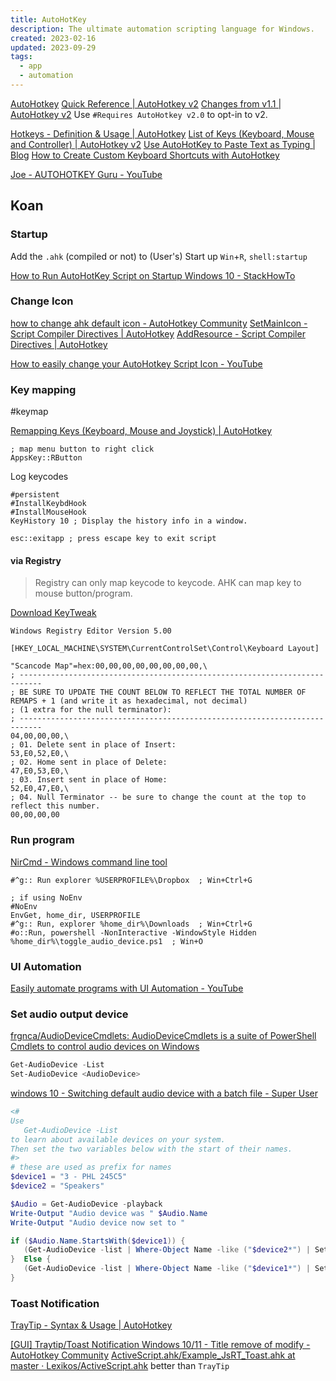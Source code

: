 ```yaml
---
title: AutoHotKey
description: The ultimate automation scripting language for Windows.
created: 2023-02-16
updated: 2023-09-29
tags:
  - app
  - automation
---
```


[AutoHotkey](https://www.autohotkey.com/)
[Quick Reference | AutoHotkey v2](https://www.autohotkey.com/docs/v2/)
[Changes from v1.1 | AutoHotkey v2](https://www.autohotkey.com/docs/v2/v2-changes.htm)
Use `#Requires AutoHotkey v2.0` to opt-in to v2.

[Hotkeys - Definition & Usage | AutoHotkey](https://www.autohotkey.com/docs/v2/Hotkeys.htm)
[List of Keys (Keyboard, Mouse and Controller) | AutoHotkey v2](https://www.autohotkey.com/docs/v2/KeyList.htm)
[Use AutoHotKey to Paste Text as Typing | Blog](https://ardalis.com/use-autohotkey-to-paste-text-as-typing/)
[How to Create Custom Keyboard Shortcuts with AutoHotkey](https://www.howtogeek.com/290501/how-to-create-custom-keyboard-shortcuts-with-autohotkey/)

[Joe - AUTOHOTKEY Guru - YouTube](https://www.youtube.com/@JoeGlines-Automator)

## Koan

### Startup

Add the `.ahk` (compiled or not) to (User's) Start up
`Win`+`R`, `shell:startup`

[How to Run AutoHotKey Script on Startup Windows 10 - StackHowTo](https://stackhowto.com/how-to-run-autohotkey-script-on-startup-windows-10/)

### Change Icon

[how to change ahk default icon - AutoHotkey Community](https://www.autohotkey.com/boards/viewtopic.php?t=78881)
[SetMainIcon - Script Compiler Directives | AutoHotkey](https://www.autohotkey.com/docs/v1/misc/Ahk2ExeDirectives.htm#SetMainIcon)
[AddResource - Script Compiler Directives | AutoHotkey](https://www.autohotkey.com/docs/v1/misc/Ahk2ExeDirectives.htm#AddResource)

[How to easily change your AutoHotkey Script Icon - YouTube](https://www.youtube.com/watch?v=gTY2sXZvGnk)

### Key mapping

#keymap

[Remapping Keys (Keyboard, Mouse and Joystick) | AutoHotkey](https://www.autohotkey.com/docs/v1/misc/Remap.htm)

```autohotkey
; map menu button to right click
AppsKey::RButton
```

Log keycodes

```autohotkey
#persistent
#InstallKeybdHook
#InstallMouseHook
KeyHistory 10 ; Display the history info in a window.

esc::exitapp ; press escape key to exit script
```

#### via Registry

> Registry can only map keycode to keycode. AHK can map key to mouse button/program.

[Download KeyTweak](https://www.bleepingcomputer.com/download/keytweak/)

```reg
Windows Registry Editor Version 5.00

[HKEY_LOCAL_MACHINE\SYSTEM\CurrentControlSet\Control\Keyboard Layout]

"Scancode Map"=hex:00,00,00,00,00,00,00,00,\
; ---------------------------------------------------------------------------
; BE SURE TO UPDATE THE COUNT BELOW TO REFLECT THE TOTAL NUMBER OF REMAPS + 1 (and write it as hexadecimal, not decimal)
; (1 extra for the null terminator):
; ---------------------------------------------------------------------------
04,00,00,00,\
; 01. Delete sent in place of Insert:
53,E0,52,E0,\
; 02. Home sent in place of Delete:
47,E0,53,E0,\
; 03. Insert sent in place of Home:
52,E0,47,E0,\
; 04. Null Terminator -- be sure to change the count at the top to reflect this number.
00,00,00,00
```

### Run program

[NirCmd - Windows command line tool](http://www.nirsoft.net/utils/nircmd.html)

```autohotkey
#^g:: Run explorer %USERPROFILE%\Dropbox  ; Win+Ctrl+G

; if using NoEnv
#NoEnv
EnvGet, home_dir, USERPROFILE
#^g:: Run, explorer %home_dir%\Downloads  ; Win+Ctrl+G
#o::Run, powershell -NonInteractive -WindowStyle Hidden %home_dir%\toggle_audio_device.ps1  ; Win+O
```

### UI Automation

[Easily automate programs with UI Automation - YouTube](https://www.youtube.com/playlist?list=PL3JprvrxlW27QIhDecJaprILS2TiDnQpM)

### Set audio output device

[frgnca/AudioDeviceCmdlets: AudioDeviceCmdlets is a suite of PowerShell Cmdlets to control audio devices on Windows](https://github.com/frgnca/AudioDeviceCmdlets)

```powershell
Get-AudioDevice -List
Set-AudioDevice <AudioDevice>
```

[windows 10 - Switching default audio device with a batch file - Super User](https://superuser.com/a/1624464)

```powershell
<#
Use
   Get-AudioDevice -List
to learn about available devices on your system.
Then set the two variables below with the start of their names.
#>
# these are used as prefix for names
$device1 = "3 - PHL 245C5"
$device2 = "Speakers"

$Audio = Get-AudioDevice -playback
Write-Output "Audio device was " $Audio.Name
Write-Output "Audio device now set to "

if ($Audio.Name.StartsWith($device1)) {
   (Get-AudioDevice -list | Where-Object Name -like ("$device2*") | Set-AudioDevice).Name
}  Else {
   (Get-AudioDevice -list | Where-Object Name -like ("$device1*") | Set-AudioDevice).Name
}
```

### Toast Notification

[TrayTip - Syntax & Usage | AutoHotkey](https://www.autohotkey.com/docs/v1/lib/TrayTip.htm)

[[GUI] Traytip/Toast Notification Windows 10/11 - Title remove of modify - AutoHotkey Community](https://www.autohotkey.com/boards/viewtopic.php?t=108920)
[ActiveScript.ahk/Example_JsRT_Toast.ahk at master · Lexikos/ActiveScript.ahk](https://github.com/Lexikos/ActiveScript.ahk/blob/master/Example_JsRT_Toast.ahk) better than `TrayTip`

